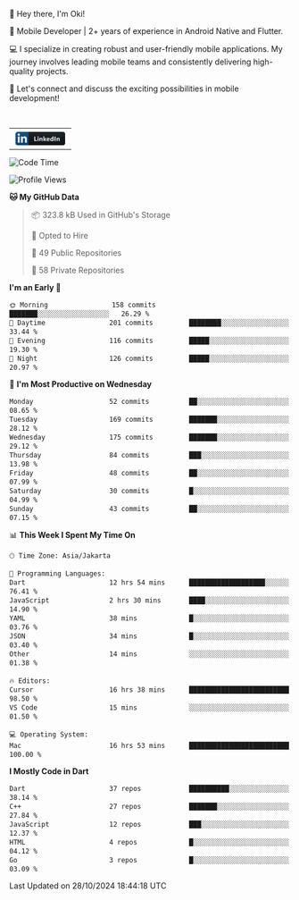 <p>
 👋 Hey there, I'm Oki!

🚀 Mobile Developer | 2+ years of experience in Android Native and Flutter.

💻 I specialize in creating robust and user-friendly mobile applications. My journey involves leading mobile teams and consistently delivering high-quality projects.

🔗 Let's connect and discuss the exciting possibilities in mobile development!

<br>

<table style="border:none; border-collapse:collapse; cellspacing:0; cellpadding:0">
    <tr>
        <td>
           <a href="https://www.linkedin.com/in/oki-6ba305173/" target="_blank">
              <img src="https://github.com/inisialkey/inisialkey/blob/main/assets/linkedin.svg" alt="LinkedIn" style="vertical-align:top; margin:4px" height=24>
          </a>
        </td>
    </tr>
</table>

<!-- <br>

<!--START_SECTION:waka-->
![Code Time](http://img.shields.io/badge/Code%20Time-841%20hrs%2011%20mins-blue)

![Profile Views](http://img.shields.io/badge/Profile%20Views-42-blue)

**🐱 My GitHub Data** 

> 📦 323.8 kB Used in GitHub's Storage 
 > 
> 💼 Opted to Hire
 > 
> 📜 49 Public Repositories 
 > 
> 🔑 58 Private Repositories 
 > 
**I'm an Early 🐤** 

```text
🌞 Morning                158 commits         ███████░░░░░░░░░░░░░░░░░░   26.29 % 
🌆 Daytime                201 commits         ████████░░░░░░░░░░░░░░░░░   33.44 % 
🌃 Evening                116 commits         █████░░░░░░░░░░░░░░░░░░░░   19.30 % 
🌙 Night                  126 commits         █████░░░░░░░░░░░░░░░░░░░░   20.97 % 
```
📅 **I'm Most Productive on Wednesday** 

```text
Monday                   52 commits          ██░░░░░░░░░░░░░░░░░░░░░░░   08.65 % 
Tuesday                  169 commits         ███████░░░░░░░░░░░░░░░░░░   28.12 % 
Wednesday                175 commits         ███████░░░░░░░░░░░░░░░░░░   29.12 % 
Thursday                 84 commits          ███░░░░░░░░░░░░░░░░░░░░░░   13.98 % 
Friday                   48 commits          ██░░░░░░░░░░░░░░░░░░░░░░░   07.99 % 
Saturday                 30 commits          █░░░░░░░░░░░░░░░░░░░░░░░░   04.99 % 
Sunday                   43 commits          ██░░░░░░░░░░░░░░░░░░░░░░░   07.15 % 
```


📊 **This Week I Spent My Time On** 

```text
🕑︎ Time Zone: Asia/Jakarta

💬 Programming Languages: 
Dart                     12 hrs 54 mins      ███████████████████░░░░░░   76.41 % 
JavaScript               2 hrs 30 mins       ████░░░░░░░░░░░░░░░░░░░░░   14.90 % 
YAML                     38 mins             █░░░░░░░░░░░░░░░░░░░░░░░░   03.76 % 
JSON                     34 mins             █░░░░░░░░░░░░░░░░░░░░░░░░   03.40 % 
Other                    14 mins             ░░░░░░░░░░░░░░░░░░░░░░░░░   01.38 % 

🔥 Editors: 
Cursor                   16 hrs 38 mins      █████████████████████████   98.50 % 
VS Code                  15 mins             ░░░░░░░░░░░░░░░░░░░░░░░░░   01.50 % 

💻 Operating System: 
Mac                      16 hrs 53 mins      █████████████████████████   100.00 % 
```

**I Mostly Code in Dart** 

```text
Dart                     37 repos            ██████████░░░░░░░░░░░░░░░   38.14 % 
C++                      27 repos            ███████░░░░░░░░░░░░░░░░░░   27.84 % 
JavaScript               12 repos            ███░░░░░░░░░░░░░░░░░░░░░░   12.37 % 
HTML                     4 repos             █░░░░░░░░░░░░░░░░░░░░░░░░   04.12 % 
Go                       3 repos             █░░░░░░░░░░░░░░░░░░░░░░░░   03.09 % 
```




 Last Updated on 28/10/2024 18:44:18 UTC
<!--END_SECTION:waka-->